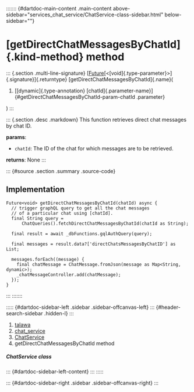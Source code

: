 ::::::: {#dartdoc-main-content .main-content above-sidebar="services_chat_service/ChatService-class-sidebar.html" below-sidebar=""}
<div>

# [getDirectChatMessagesByChatId]{.kind-method} method

</div>

::: {.section .multi-line-signature}
[[Future](https://api.flutter.dev/flutter/dart-core/Future-class.html)[\<[void]{.type-parameter}\>]{.signature}]{.returntype}
[getDirectChatMessagesByChatId]{.name}(

1.  [[dynamic]{.type-annotation}
    [chatId]{.parameter-name}]{#getDirectChatMessagesByChatId-param-chatId
    .parameter}

)
:::

::: {.section .desc .markdown}
This function retrieves direct chat messages by chat ID.

**params**:

-   `chatId`: The ID of the chat for which messages are to be retrieved.

**returns**: None
:::

::: {#source .section .summary .source-code}
## Implementation

``` language-dart
Future<void> getDirectChatMessagesByChatId(chatId) async {
  // trigger graphQL query to get all the chat messages
  // of a particular chat using [chatId].
  final String query =
      ChatQueries().fetchDirectChatMessagesByChatId(chatId as String);

  final result = await _dbFunctions.gqlAuthQuery(query);

  final messages = result.data?['directChatsMessagesByChatID'] as List;

  messages.forEach((message) {
    final chatMessage = ChatMessage.fromJson(message as Map<String, dynamic>);
    _chatMessageController.add(chatMessage);
  });
}
```
:::
:::::::

::::: {#dartdoc-sidebar-left .sidebar .sidebar-offcanvas-left}
::: {#header-search-sidebar .hidden-l}
:::

1.  [talawa](../../index.html)
2.  [chat_service](../../services_chat_service/)
3.  [ChatService](../../services_chat_service/ChatService-class.html)
4.  getDirectChatMessagesByChatId method

##### ChatService class

::: {#dartdoc-sidebar-left-content}
:::
:::::

::: {#dartdoc-sidebar-right .sidebar .sidebar-offcanvas-right}
:::

